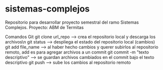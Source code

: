 # sistemas-complejos
Repositorio para desarrollar proyecto semestral del ramo Sistemas Complejos.
Proyecto: ABM de Termitas

Comandos Git
git clone url_repo --> crea el repositorio local y descarga los archivos\n
git status --> despliega el estado del repositorio local (cambios)
git add file_name --> al haber hecho cambios y querer subirlos al repositorio remoto, add es para agregar archivos a un commit
git commit -m "texto descriptivo" --> se guardan archivos cambiados en el commit bajo el texto descriptivo
git push --> sube los cambios al repositorio remoto
